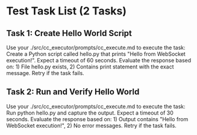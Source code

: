 # Test Task List (2 Tasks)

## Task 1: Create Hello World Script

Use your ./src/cc_executor/prompts/cc_execute.md to execute the task: Create a Python script called hello.py that prints "Hello from WebSocket execution!". Expect a timeout of 60 seconds. Evaluate the response based on: 1) File hello.py exists, 2) Contains print statement with the exact message. Retry if the task fails.

## Task 2: Run and Verify Hello World

Use your ./src/cc_executor/prompts/cc_execute.md to execute the task: Run python hello.py and capture the output. Expect a timeout of 30 seconds. Evaluate the response based on: 1) Output contains "Hello from WebSocket execution!", 2) No error messages. Retry if the task fails.